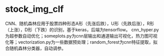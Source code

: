 # stock_img_clf
CNN、随机森林应用于股票四种形态A形（先涨后跌），U形（先跌后涨），R形（上涨），D形（下跌）的识别，基于keras，后端为tensorflow。
cnn_hyper.py 为超参数自动优化；someplots.py为cnn层输出和通道输出可视化，热力图可视化等；vectorization.py为一些数据预处理；random_forest为cnn特征提取，拟合随机森林分类器，自动调参。
